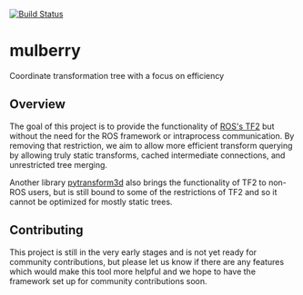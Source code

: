 [![Build Status](https://travis-ci.com/hdamron17/mulberry.svg?branch=master)](https://travis-ci.com/hdamron17/mulberry)

# mulberry
Coordinate transformation tree with a focus on efficiency

## Overview
The goal of this project is to provide the functionality of [ROS's TF2](http://wiki.ros.org/tf2)
but without the need for the ROS framework or intraprocess communication.
By removing that restriction, we aim to allow more efficient transform querying by allowing
truly static transforms, cached intermediate connections, and unrestricted tree merging.

Another library [pytransform3d](https://pypi.org/project/pytransform3d/) also brings the
functionality of TF2 to non-ROS users, but is still bound to some of the restrictions of TF2
and so it cannot be optimized for mostly static trees.

## Contributing
This project is still in the very early stages and is not yet ready for community contributions,
but please let us know if there are any features which would make this tool more helpful
and we hope to have the framework set up for community contributions soon.
